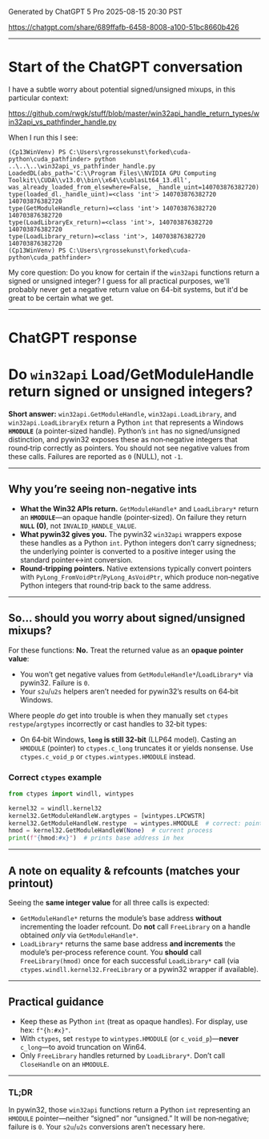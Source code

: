 Generated by ChatGPT 5 Pro 2025-08-15 20:30 PST

https://chatgpt.com/share/689ffafb-6458-8008-a100-51bc8660b426

---

# Start of the ChatGPT conversation

I have a subtle worry about potential signed/unsigned mixups, in this particular context:

https://github.com/rwgk/stuff/blob/master/win32api_handle_return_types/win32api_vs_pathfinder_handle.py

When I run this I see:

```
(Cp13WinVenv) PS C:\Users\rgrossekunst\forked\cuda-python\cuda_pathfinder> python ..\..\..\win32api_vs_pathfinder_handle.py
LoadedDL(abs_path='C:\\Program Files\\NVIDIA GPU Computing Toolkit\\CUDA\\v13.0\\bin\\x64\\cublasLt64_13.dll', was_already_loaded_from_elsewhere=False, _handle_uint=140703876382720)
type(loaded_dl._handle_uint)=<class 'int'> 140703876382720 140703876382720
type(GetModuleHandle_return)=<class 'int'> 140703876382720 140703876382720
type(LoadLibraryEx_return)=<class 'int'>, 140703876382720 140703876382720
type(LoadLibrary_return)=<class 'int'>, 140703876382720 140703876382720
(Cp13WinVenv) PS C:\Users\rgrossekunst\forked\cuda-python\cuda_pathfinder>
```

My core question: Do you know for certain if the `win32api` functions return a signed or unsigned integer? I guess for all practical purposes, we'll probably never get a negative return value on 64-bit systems, but it'd be great to be certain what we get.

---

# ChatGPT response

# Do `win32api` Load/GetModuleHandle return signed or unsigned integers?

**Short answer:** `win32api.GetModuleHandle`, `win32api.LoadLibrary`, and `win32api.LoadLibraryEx` return a Python `int` that represents a Windows **`HMODULE`** (a pointer‑sized handle). Python’s `int` has no signed/unsigned distinction, and pywin32 exposes these as non‑negative integers that round‑trip correctly as pointers. You should not see negative values from these calls. Failures are reported as `0` (NULL), not `-1`.

---

## Why you’re seeing non‑negative ints

- **What the Win32 APIs return.**
  `GetModuleHandle*` and `LoadLibrary*` return an **`HMODULE`**—an opaque handle (pointer‑sized). On failure they return **`NULL` (0)**, not `INVALID_HANDLE_VALUE`.
- **What pywin32 gives you.**
  The pywin32 `win32api` wrappers expose these handles as a Python `int`. Python integers don’t carry signedness; the underlying pointer is converted to a positive integer using the standard pointer↔int conversion.
- **Round‑tripping pointers.**
  Native extensions typically convert pointers with `PyLong_FromVoidPtr`/`PyLong_AsVoidPtr`, which produce non‑negative Python integers that round‑trip back to the same address.

---

## So… should you worry about signed/unsigned mixups?

For these functions: **No.** Treat the returned value as an **opaque pointer value**:

- You won’t get negative values from `GetModuleHandle*`/`LoadLibrary*` via pywin32. Failure is `0`.
- Your `s2u`/`u2s` helpers aren’t needed for pywin32’s results on 64‑bit Windows.

Where people *do* get into trouble is when they manually set `ctypes` `restype`/`argtypes` incorrectly or cast handles to 32‑bit types:

- On 64‑bit Windows, **`long` is still 32‑bit** (LLP64 model). Casting an `HMODULE` (pointer) to `ctypes.c_long` truncates it or yields nonsense. Use `ctypes.c_void_p` or `ctypes.wintypes.HMODULE` instead.

### Correct `ctypes` example

```python
from ctypes import windll, wintypes

kernel32 = windll.kernel32
kernel32.GetModuleHandleW.argtypes = [wintypes.LPCWSTR]
kernel32.GetModuleHandleW.restype  = wintypes.HMODULE  # correct: pointer-sized
hmod = kernel32.GetModuleHandleW(None)  # current process
print(f"{hmod:#x}")  # prints base address in hex
```

---

## A note on equality & refcounts (matches your printout)

Seeing the **same integer value** for all three calls is expected:

- `GetModuleHandle*` returns the module’s base address **without** incrementing the loader refcount. Do **not** call `FreeLibrary` on a handle obtained *only* via `GetModuleHandle*`.
- `LoadLibrary*` returns the same base address **and increments** the module’s per‑process reference count. You **should** call `FreeLibrary(hmod)` once for each successful `LoadLibrary*` call (via `ctypes.windll.kernel32.FreeLibrary` or a pywin32 wrapper if available).

---

## Practical guidance

- Keep these as Python `int` (treat as opaque handles). For display, use hex: `f"{h:#x}"`.
- With `ctypes`, set `restype` to `wintypes.HMODULE` (or `c_void_p`)—**never** `c_long`—to avoid truncation on Win64.
- Only `FreeLibrary` handles returned by `LoadLibrary*`. Don’t call `CloseHandle` on an `HMODULE`.

---

### TL;DR
In pywin32, those `win32api` functions return a Python `int` representing an `HMODULE` pointer—neither “signed” nor “unsigned.” It will be non‑negative; failure is `0`. Your `s2u`/`u2s` conversions aren’t necessary here.
